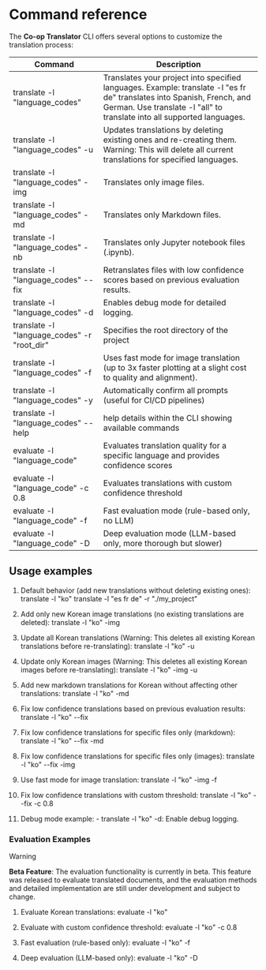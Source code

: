 # Command reference

The **Co-op Translator** CLI offers several options to customize the translation process:

Command                                       | Description
----------------------------------------------|-------------------------------------------------------------------------------------------------------------------------------------------------------------------------------------------------------
translate -l "language_codes"                 | Translates your project into specified languages. Example: translate -l "es fr de" translates into Spanish, French, and German. Use translate -l "all" to translate into all supported languages.
translate -l "language_codes" -u              | Updates translations by deleting existing ones and re-creating them. Warning: This will delete all current translations for specified languages.
translate -l "language_codes" -img            | Translates only image files.
translate -l "language_codes" -md             | Translates only Markdown files.
translate -l "language_codes" -nb             | Translates only Jupyter notebook files (.ipynb).
translate -l "language_codes" --fix           | Retranslates files with low confidence scores based on previous evaluation results.
translate -l "language_codes" -d              | Enables debug mode for detailed logging.
translate -l "language_codes" -r "root_dir"   | Specifies the root directory of the project
translate -l "language_codes" -f              | Uses fast mode for image translation (up to 3x faster plotting at a slight cost to quality and alignment).
translate -l "language_codes" -y              | Automatically confirm all prompts (useful for CI/CD pipelines)
translate -l "language_codes" --help          | help details within the CLI showing available commands
evaluate -l "language_code"                  | Evaluates translation quality for a specific language and provides confidence scores
evaluate -l "language_code" -c 0.8           | Evaluates translations with custom confidence threshold
evaluate -l "language_code" -f               | Fast evaluation mode (rule-based only, no LLM)
evaluate -l "language_code" -D               | Deep evaluation mode (LLM-based only, more thorough but slower)

## Usage examples

  1. Default behavior (add new translations without deleting existing ones):   translate -l "ko"    translate -l "es fr de" -r "./my_project"

  2. Add only new Korean image translations (no existing translations are deleted):    translate -l "ko" -img

  3. Update all Korean translations (Warning: This deletes all existing Korean translations before re-translating):    translate -l "ko" -u

  4. Update only Korean images (Warning: This deletes all existing Korean images before re-translating):    translate -l "ko" -img -u

  5. Add new markdown translations for Korean without affecting other translations:    translate -l "ko" -md

  6. Fix low confidence translations based on previous evaluation results: translate -l "ko" --fix

  7. Fix low confidence translations for specific files only (markdown): translate -l "ko" --fix -md

  8. Fix low confidence translations for specific files only (images): translate -l "ko" --fix -img

  9. Use fast mode for image translation:    translate -l "ko" -img -f

  10. Fix low confidence translations with custom threshold: translate -l "ko" --fix -c 0.8

  11. Debug mode example: - translate -l "ko" -d: Enable debug logging.

### Evaluation Examples

> [!WARNING]  
> **Beta Feature**: The evaluation functionality is currently in beta. This feature was released to evaluate translated documents, and the evaluation methods and detailed implementation are still under development and subject to change.

  1. Evaluate Korean translations: evaluate -l "ko"

  2. Evaluate with custom confidence threshold: evaluate -l "ko" -c 0.8

  3. Fast evaluation (rule-based only): evaluate -l "ko" -f

  4. Deep evaluation (LLM-based only): evaluate -l "ko" -D
